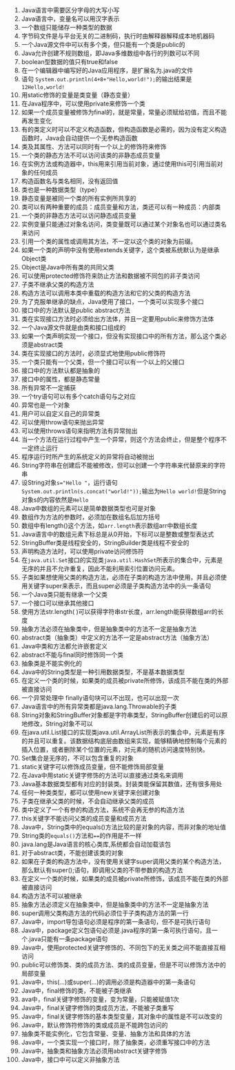 1. Java语言中需要区分字母的大写小写
2. Java语言中，变量名可以用汉字表示
3. 一个数组只能储存一种类型的数据
4. 字节码文件是与平台无关的二进制码，执行时由解释器解释成本地机器码
5. 一个Java源文件中可以有多个类，但只能有一个类是public的
6. Java允许创建不规则数组，即Java多维数组中各行的列数可以不同
7. boolean型数据的值只有true和false
8. 在一个编辑器中编写好的Java应用程序，是扩展名为.java的文件
9. 语句 `System.out.println(4+8+"Hello,world!");`的输出结果是`12Hello,world!`
10. 用static修饰的变量是类变量（静态变量） 
11. 在Java程序中，可以使用private来修饰一个类
12. 如果一个成员变量被修饰为final的，就是常量，常量必须赋给初值，而且不能再发生变化
13. 有的类定义时可以不定义构造函数，但构造函数是必需的，因为没有定义构造函数时，Java会自动提供一个无参构造函数
14. 类及其属性、方法可以同时有一个以上的修饰符来修饰
15. 一个类的静态方法不可以访问该类的非静态成员变量
16. 在实例方法或构造器中，this用来引用当前对象，通过使用this可引用当前对象的任何成员
17. 构造函数名与类名相同，没有返回值
18. 类也是一种数据类型（type）
19. 静态变量是被同一个类的所有实例所共享的
20. 类可以有两种重要的成员：成员变量和方法，类还可以有一种成员：内部类
21. 一个类的非静态方法可以访问静态成员变量
22. 实例变量只能通过对象名访问，类变量既可以通过某个对象名也可以通过类名来访问
23. 引用一个类的属性或调用其方法，不一定以这个类的对象为前缀。
24. 如果一个类的声明中没有使用extends关键字，这个类被系统默认为是继承Object类
25. Object是Java中所有类的共同父类
26. 可以使用protected修饰符来防止方法和数据被不同包的非子类访问
27. 子类不继承父类的构造方法
28. 构造方法可以调用本类中重载的构造方法和它的父类的构造方法
29. 为了克服单继承的缺点，Java使用了接口，一个类可以实现多个接口
30. 接口中的方法默认是public abstract方法
31. 类在实现接口方法时必须给出方法体，并且一定要用public来修饰方法体
32. 一个Java源文件就是由类和接口组成的
33. 如果一个类声明实现一个接口，但没有实现接口中的所有方法，那么这个类必须是abstract类
34. 类在实现接口的方法时，必须显式地使用public修饰符
35. 一个类只能有一个父类，但一个接口可以有一个以上的父接口
36. 接口中的方法默认都是抽象的
37. 接口中的属性，都是静态常量
38. 所有异常不一定捕获
39. 一个try语句可以有多个catch语句与之对应
40. 异常也是一个对象
41. 用户可以自定义自己的异常类
42. 可以使用throw语句来抛出异常
43. 可以使用throws语句来指明方法有异常抛出
44. 当一个方法在运行过程中产生一个异常，则这个方法会终止，但是整个程序不一定终止运行
45. 程序运行时所产生的系统定义的异常将自动被抛出
46. String字符串在创建后不能被修改，但可以创建一个字符串来代替原来的字符串
47. 设String对象`s="Hello "`，运行语句`System.out.println(s.concat("world!"));`输出为`Hello world!`但是String对象s的内容依然是`Hello `
48. Java中数组的元素可以是简单数据类型也可是对象
49. 数组作为方法的参数时，必须加在数组名后加方括号
50. 数组中有length()这个方法，如`arr.length`表示数组arr中数组长度
51. Java语言中的数组元素下标总是从0开始，下标可以是整数或整型表达式
52. StringBuffer类是线程安全的，StringBuilder类是线程不安全的
53. 声明构造方法时，可以使用private访问修饰符 
54. 在`java.util.Set`接口的实现类`java.util.HashSet`所表示的集合中，元素是无序的并且不允许重复，因此不能利用索引位置访问元素。
55. 子类如果想使用父类的构造方法，必须在子类的构造方法中使用，并且必须使用关键字super来表示，而且super必须是子类构造方法中的头一条语句
56. 一个Java类只能有继承一个父类
57. 一个接口可以继承其他接口
58. 使用方法str.length( )可以获得字符串str长度，arr.length能获得数组arr的长度
59. 抽象方法必须在抽象类中，但是抽象类中的方法不一定是抽象方法
60. abstract类（抽象类）中定义的方法不一定是abstract方法（抽象方法）
61. Java中类和方法都允许嵌套定义
62. abstract不能与final同时修饰同一个类
63. 抽象类是不能实例化的
64. Java中的String类型是一种引用数据类型，不是基本数据类型
65. 在定义一个类的时候，如果类的成员被private所修饰，该成员不能在类的外部被直接访问
66. 一个异常处理中 finally语句块可以不出现，也可以出现一次
67. Java语言中的所有异常类都是java.lang.Throwable的子类
68. String对象和StringBuffer对象都是字符串类型，StringBuffer创建后的可以原地修改，String对象不可以
69. 在java.util.List接口的实现类java.util.ArrayList所表示的集合中，元素是有序的并且可以重复。该数据结构底层由数组来实现，能够精确地控制每个元素的插入位置，或者删除某个位置的元素，对元素的随机访问速度特别快。
70. Set集合是无序的，不可以包含重复的对象
71. static关键字可以修饰成员变量，但不能修饰局部变量
72. 在Java中用static关键字修饰的方法可以直接通过类名来调用
73. Java基本数据类型都有对应的封装类。封装类能保留其数值，还有很多用处
74. 任何一种类类型，都可以使用new关键字来创建对象
75. 子类在继承父类的时候，不会自动继承父类的成员
76. 类中定义了一个有参的构造方法，系统不会再无参的构造方法
77. this关键字不能访问父类的成员变量和成员方法
78. Java中，String类中的equals()方法比较的是对象的内容，而非对象的地址值
79. String类的`equals()`方法和`==`的作用是不一样
80. java.lang是Java语言的核心类库,系统都会自动加载该包
81. 对于abstract类，不能创建该类的对象
82. 如果在子类的构造方法中，没有使用关键字super调用父类的某个构造方法，那么默认有super();语句，即调用父类的不带参数的构造方法
83. 在定义一个类的时候，如果类的成员被private所修饰，该成员不能在类的外部被直接访问
84. 构造方法不可以被继承
85. 抽象方法必须定义在抽象类中，但是抽象类中的方法不一定是抽象方法
86. super调用父类构造方法的代码必须位于子类构造方法的第一行
87. Java中，import导包语句必须是程序的第一条语句，但不是可执行语句
88. Java中，package定义包语句必须是.java程序的第一条可执行语句，且一个.java只能有一条package语句
89. Java中，使用protected关键字修饰的、不同包下的无关类之间不能直接互相访问
90. public可以修饰类、类的成员方法、类的成员变量，但是不可以修饰方法中的局部变量
91. Java中，this(…)或super(…)的调用必须是构造器中的第一条语句
92. Java中，final修饰的类，不能被子类继承
93. ava中，final关键字修饰的变量，变为常量，只能被赋值1次
94. Java中，final关键字修饰的类成员方法，不能被子类重写
95. Java中，final关键字修饰的基本类型变量，其对象中的属性是不可以改变的
96. Java中，默认修饰符修饰的类或成员是不能跨包访问的
97. 抽象类不能实例化，它包含常量、变量、抽象方法和具体的方法
98. Java中，一个类实现一个接口时，除了抽象类，必须重写接口中的方法
99. Java中，抽象类和抽象方法必须用abstract关键字修饰
100. Java中，接口中可以定义非抽象方法